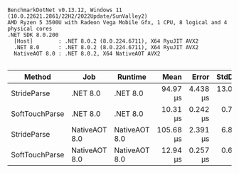 ```

BenchmarkDotNet v0.13.12, Windows 11 (10.0.22621.2861/22H2/2022Update/SunValley2)
AMD Ryzen 5 3500U with Radeon Vega Mobile Gfx, 1 CPU, 8 logical and 4 physical cores
.NET SDK 8.0.200
  [Host]        : .NET 8.0.2 (8.0.224.6711), X64 RyuJIT AVX2
  .NET 8.0      : .NET 8.0.2 (8.0.224.6711), X64 RyuJIT AVX2
  NativeAOT 8.0 : .NET 8.0.2, X64 NativeAOT AVX2


```
| Method         | Job           | Runtime       | Mean      | Error    | StdDev    | Median    | Gen0    | Allocated |
|--------------- |-------------- |-------------- |----------:|---------:|----------:|----------:|--------:|----------:|
| StrideParse    | .NET 8.0      | .NET 8.0      |  94.97 μs | 4.438 μs | 13.016 μs |  94.82 μs | 20.2637 |  41.66 KB |
| SoftTouchParse | .NET 8.0      | .NET 8.0      |  10.31 μs | 0.242 μs |  0.703 μs |  10.44 μs |  2.2736 |   4.65 KB |
| StrideParse    | NativeAOT 8.0 | NativeAOT 8.0 | 105.68 μs | 2.391 μs |  6.859 μs | 104.48 μs | 20.2637 |  41.59 KB |
| SoftTouchParse | NativeAOT 8.0 | NativeAOT 8.0 |  12.94 μs | 0.257 μs |  0.601 μs |  12.62 μs |  2.2736 |   4.65 KB |
